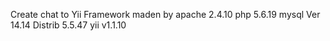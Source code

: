 Create chat to Yii Framework
maden by
apache  2.4.10
php     5.6.19
mysql   Ver 14.14 Distrib 5.5.47
yii     v1.1.10
